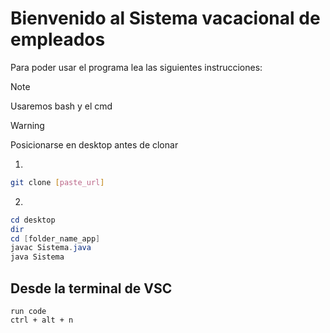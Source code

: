 # Bienvenido al Sistema vacacional de empleados
Para poder usar el programa lea las siguientes instrucciones:

>[!Note]
> Usaremos bash y el cmd

>[!Warning]
> Posicionarse en desktop antes de clonar

1. 

```bash
git clone [paste_url]
```

2. 
```powershell
cd desktop
dir
cd [folder_name_app]
javac Sistema.java
java Sistema
```

## Desde la terminal de VSC

```
run code
ctrl + alt + n
```
